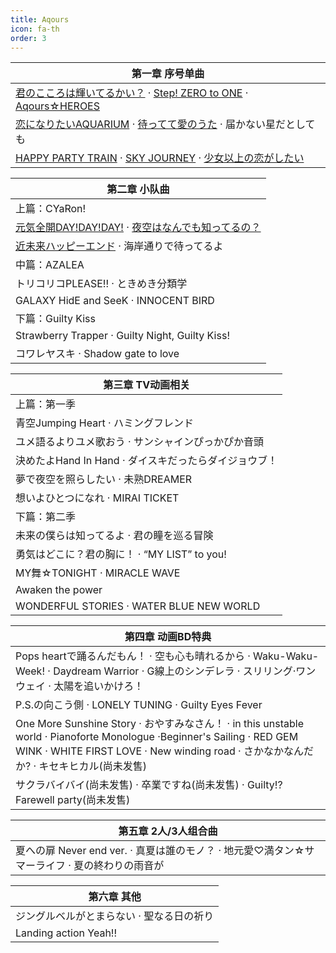 ```yaml
---
title: Aqours
icon: fa-th
order: 3
---
```


|第一章 序号单曲|
|-|
|<a href="2017/12/16/君のこころは輝いてるかい.html">君のこころは輝いてるかい？</a> · <a href="2017/12/15/Step!-ZERO-to-ONE.html">Step! ZERO to ONE</a> · <a href="2017/12/14/Aqours-HEROES.html">Aqours☆HEROES</a>|
|<a href="2017/12/13/恋になりたいAQUARIUM.html">恋になりたいAQUARIUM</a> · <a href="2017/12/12/待ってて愛のうた.html">待ってて愛のうた</a> · 届かない星だとしても|
|<a href="2017/12/10/HAPPY-PARTY-TRAIN.html">HAPPY PARTY TRAIN</a> · <a href="2017/12/09/SKY-JOURNEY.html">SKY JOURNEY</a> · <a href="2017/12/08/少女以上の恋がしたい.html">少女以上の恋がしたい</a>|

|第二章 小队曲|
|-|
|上篇：CYaRon!|
|<a href="2017/12/07/元気全開DAY!DAY!DAY!.html">元気全開DAY!DAY!DAY!</a> · <a href="2017/12/06/夜空はなんでも知ってるの.html">夜空はなんでも知ってるの？</a>|
|<a href="2017/12/05/近未来ハッピーエンド.html">近未来ハッピーエンド</a> · 海岸通りで待ってるよ|
|中篇：AZALEA|
|トリコリコPLEASE!! · ときめき分類学|
|GALAXY HidE and SeeK · INNOCENT BIRD|
|下篇：Guilty Kiss|
|Strawberry Trapper · Guilty Night, Guilty Kiss!|
|コワレヤスキ · Shadow gate to love|

|第三章 TV动画相关|
|-|
|上篇：第一季|
|青空Jumping Heart · ハミングフレンド|
|ユメ語るよりユメ歌おう · サンシャインぴっかぴか音頭|
|決めたよHand In Hand · ダイスキだったらダイジョウブ！|
|夢で夜空を照らしたい · 未熟DREAMER|
|想いよひとつになれ · MIRAI TICKET|
|下篇：第二季|
|未来の僕らは知ってるよ · 君の瞳を巡る冒険|
|勇気はどこに？君の胸に！ · “MY LIST” to you!|
|MY舞☆TONIGHT · MIRACLE WAVE|
|Awaken the power|
|WONDERFUL STORIES · WATER BLUE NEW WORLD|

|第四章 动画BD特典|
|-|
|Pops heartで踊るんだもん！ · 空も心も晴れるから · Waku-Waku-Week! · Daydream Warrior · G線上のシンデレラ · スリリング·ワンウェイ · 太陽を追いかけろ！|
|P.S.の向こう側 · LONELY TUNING · Guilty Eyes Fever|
|One More Sunshine Story · おやすみなさん！ · in this unstable world · Pianoforte Monologue ·Beginner's Sailing · RED GEM WINK · WHITE FIRST LOVE · New winding road · さかなかなんだか? · キセキヒカル(尚未发售)|
|サクラバイバイ(尚未发售) · 卒業ですね(尚未发售) · Guilty!? Farewell party(尚未发售)|

|第五章 2人/3人组合曲|
|-|
|夏への扉 Never end ver. · 真夏は誰のモノ？ · 地元愛♡満タン☆サマーライフ · 夏の終わりの雨音が|

|第六章 其他|
|-|
|ジングルベルがとまらない · 聖なる日の祈り|
|Landing action Yeah!!|
